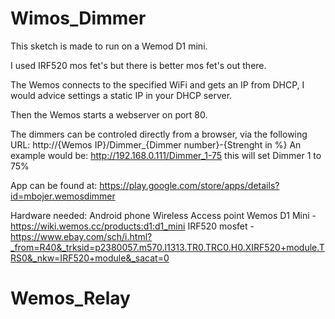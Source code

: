 # Wimos_Dimmer

This sketch is made to run on a Wemod D1 mini. 

I used IRF520 mos fet's but there is better mos fet's out there.

The Wemos connects to the specified WiFi and gets an IP from DHCP, I would advice settings a static IP in your DHCP server.

Then the Wemos starts a webserver on port 80.

The dimmers can be controled directly from a browser, via the following URL: http://{Wemos IP}/Dimmer_{Dimmer number}-{Strenght in %}
An example would be: http://192.168.0.111/Dimmer_1-75 this will set Dimmer 1 to 75%

App can be found at: https://play.google.com/store/apps/details?id=mbojer.wemosdimmer 

Hardware needed:
Android phone
Wireless Access point
Wemos D1 Mini - https://wiki.wemos.cc/products:d1:d1_mini
IRF520 mosfet - https://www.ebay.com/sch/i.html?_from=R40&_trksid=p2380057.m570.l1313.TR0.TRC0.H0.XIRF520+module.TRS0&_nkw=IRF520+module&_sacat=0
# Wemos_Relay
